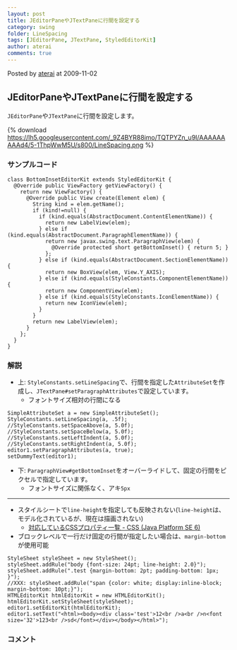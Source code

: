 ```yaml
---
layout: post
title: JEditorPaneやJTextPaneに行間を設定する
category: swing
folder: LineSpacing
tags: [JEditorPane, JTextPane, StyledEditorKit]
author: aterai
comments: true
---
```


Posted by [aterai](http://terai.xrea.jp/aterai.html) at 2009-11-02

## JEditorPaneやJTextPaneに行間を設定する
`JEditorPane`や`JTextPane`に行間を設定します。


{% download https://lh5.googleusercontent.com/_9Z4BYR88imo/TQTPYZn_u9I/AAAAAAAAAd4/5-1ThpWwM5U/s800/LineSpacing.png %}

### サンプルコード
<pre class="prettyprint"><code>class BottomInsetEditorKit extends StyledEditorKit {
  @Override public ViewFactory getViewFactory() {
    return new ViewFactory() {
      @Override public View create(Element elem) {
        String kind = elem.getName();
        if (kind!=null) {
          if (kind.equals(AbstractDocument.ContentElementName)) {
            return new LabelView(elem);
          } else if (kind.equals(AbstractDocument.ParagraphElementName)) {
            return new javax.swing.text.ParagraphView(elem) {
              @Override protected short getBottomInset() { return 5; }
            };
          } else if (kind.equals(AbstractDocument.SectionElementName)) {
            return new BoxView(elem, View.Y_AXIS);
          } else if (kind.equals(StyleConstants.ComponentElementName)) {
            return new ComponentView(elem);
          } else if (kind.equals(StyleConstants.IconElementName)) {
            return new IconView(elem);
          }
        }
        return new LabelView(elem);
      }
    };
  }
}
</code></pre>

### 解説
- 上: `StyleConstants.setLineSpacing`で、行間を指定した`AttributeSet`を作成し、`JTextPane#setParagraphAttributes`で設定しています。
    - フォントサイズ相対の行間になる

<!-- dummy comment line for breaking list -->

<pre class="prettyprint"><code>SimpleAttributeSet a = new SimpleAttributeSet();
StyleConstants.setLineSpacing(a, .5f);
//StyleConstants.setSpaceAbove(a, 5.0f);
//StyleConstants.setSpaceBelow(a, 5.0f);
//StyleConstants.setLeftIndent(a, 5.0f);
//StyleConstants.setRightIndent(a, 5.0f);
editor1.setParagraphAttributes(a, true);
setDummyText(editor1);
</code></pre>

- 下: `ParagraphView#getBottomInset`をオーバーライドして、固定の行間をピクセルで指定しています。
    - フォントサイズに関係なく、アキ`5px`

<!-- dummy comment line for breaking list -->

- - - -
- スタイルシートで`line-height`を指定しても反映されない(`line-height`は、モデル化されているが、現在は描画されない)
    - [対応しているCSSプロパティ一覧 - CSS (Java Platform SE 6)](http://docs.oracle.com/javase/jp/6/api/javax/swing/text/html/CSS.html)
- ブロックレベルで一行だけ固定の行間が指定したい場合は、`margin-bottom`が使用可能

<!-- dummy comment line for breaking list -->

<pre class="prettyprint"><code>StyleSheet styleSheet = new StyleSheet();
styleSheet.addRule("body {font-size: 24pt; line-height: 2.0}");
styleSheet.addRule(".test {margin-bottom: 2pt; padding-bottom: 1px; }");
//XXX: styleSheet.addRule("span {color: white; display:inline-block; margin-bottom: 10pt;}");
HTMLEditorKit htmlEditorKit = new HTMLEditorKit();
htmlEditorKit.setStyleSheet(styleSheet);
editor1.setEditorKit(htmlEditorKit);
editor1.setText("&lt;html&gt;&lt;body&gt;&lt;div class='test'&gt;12&lt;br /&gt;a&lt;br /&gt;n&lt;font size='32'&gt;123&lt;br /&gt;sd&lt;/font&gt;&lt;/div&gt;&lt;/body&gt;&lt;/html&gt;");
</code></pre>

### コメント

